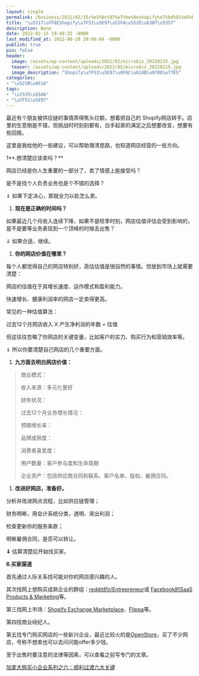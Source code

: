 ```yaml
---
layout: single
permalink: /business/2022/02/15/%e5%8c%97%e7%be%8eshopify%e7%bd%91%e5%ba%97%e5%87%ba%e5%94%ae%e6%8c%87%e5%8d%97/
title: "\u5317\u7F8EShopify\u7F51\u5E97\u51FA\u552E\u6307\u5357"
description: None
date: 2022-02-15 19:49:32 -0000
last_modified_at: 2022-06-28 20:06:04 -0000
publish: true
pin: false
header:
  image: /assets/wp-content/uploads/2022/02/microbiz_20220215.jpg
  teaser: /assets/wp-content/uploads/2022/02/microbiz_20220215.jpg
  image_description: "Shopify\u7F51\u5E97\u8F6C\u624B\u9700\u77E5"
categories:
- "\u521B\u4E1A"
tags:
- "\u7535\u5546"
- "\u7F51\u5E97"
---
```

最近有个朋友被供应链的事情弄得焦头烂额，想着把自己的 Shopify网店转手。店里的生意倒是不错，但挑战时时刻刻都有，白手起家的满足之后想要改变，想要有些回报。

这里是我给他的一些建议，可以帮助理清思路，也知道网店经营的一些方向。

1**.想清楚应该卖吗？**

网店已经是你人生重要的一部分了，卖了情感上能接受吗？

是不是找个人负责业务也是个不错的选择？

⇓ 如果下定决心，那就全力以赴怎么卖。

  1. **现在是正确的时间吗？**

如果最近几个月收入连续下降，如果不是旺季时刻，网店估值评估会受到影响的，是不是要等业务表现到一个顶峰的时候去出售？

⇓ 如果合适，继续。

  1. **你的网店价值在哪里？**

每个人都觉得自己的网店特别好，高估估值是很自然的事情。但放到市场上就需要清楚：

网店的估值在于其增长速度、运作模式和盈利能力。

快速增长、健康利润率的网店一定卖得更高。

常见的一种估值算法：

过去12个月网店收入 X 产生净利润的年数 = 估值

但这往往忽略了你网店的关键变量，比如客户的实力、购买行为和营销效率等。

⇓ 所以你要清楚自己网店的几个重要方面。

  1. **九方面去明白网店价值：**

> 商业模式：
>
> 收入来源：多元化更好
>
> 财务状况：
>
> 过去12个月业务增长情况：
>
> 预期增长率：
>
> 品牌成熟度：
>
> 消费者喜爱度：
>
> 用户数量：客户参与度和生命周期
>
> 企业资产：包括供应商合同和联系、客户名单、版权、雇佣合同。

  1. **改进好网店，准备好。**

分析并改进网点流程，比如供应链管理；

财务明晰，用会计系统分类，透明、突出利润；

检查更新你的服务条款；

明晰雇佣合同，是否可以转让。

**⇓** 估算清楚后开始找买家。

**6.买家渠道**

首先通过人际关系找可能对你的网店感兴趣的人。

其次找网上想购买成熟企业的群组：[reddit的r/Entrepreneur](https://www.reddit.com/r/Entrepreneur/)或 [Facebook的SaaS Products & Marketing](https://www.facebook.com/groups/saasproductsandmarketing/)等。

第三找网上市场：[Shopify Exchange Marketplace](https://exchangemarketplace.com)、[Flippa](https://flippa.com)等。

第四找商业经纪人。

第五找专门购买网店的一些新兴企业，最近比较火的是[OpenStore](https://open.store)，买了不少网店，号称不想卖也可以去问问能offer多少钱。

至于出售时要注意的法律等因素，可以查看之前写专门的文章。

[加拿大购买小企业系列之六：顺利过渡六大关键](https://aswebuild.com/business/2021/09/28/%e5%8a%a0%e6%8b%bf%e5%a4%a7%e8%b4%ad%e4%b9%b0%e5%b0%8f%e4%bc%81%e4%b8%9a%e7%b3%bb%e5%88%97%e4%b9%8b%e5%85%ad%ef%bc%9a%e9%a1%ba%e5%88%a9%e8%bf%87%e6%b8%a1%e5%85%ad%e5%a4%a7%e5%85%b3%e9%94%ae/)

